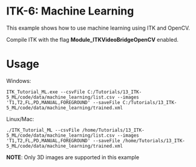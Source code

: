 # ITK-6: Machine Learning

This example shows how to use machine learning using ITK and OpenCV.

Compile ITK with the flag <b>Module_ITKVideoBridgeOpenCV</b> enabled.

# Usage

Windows:

```ITK_Tutorial_ML.exe --csvFile C:/Tutorials/13_ITK-5_ML/code/data/machine_learning/list.csv --images 'T1,T2,FL,PD,MANUAL,FOREGROUND' --saveFile C:/Tutorials/13_ITK-5_ML/code/data/machine_learning/trained.xml```

Linux/Mac:

```./ITK_Tutorial_ML --csvFile /home/Tutorials/13_ITK-5_ML/code/data/machine_learning/list.csv --images 'T1,T2,FL,PD,MANUAL,FOREGROUND' --saveFile /home/Tutorials/13_ITK-5_ML/code/data/machine_learning/trained.xml```

<b>NOTE</b>: Only 3D images are supported in this example